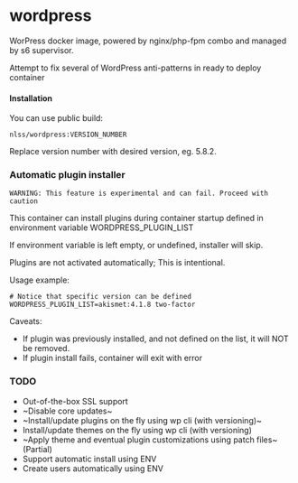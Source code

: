 # wordpress
WorPress docker image, powered by nginx/php-fpm combo and managed by s6 supervisor.

Attempt to fix several of WordPress anti-patterns in ready to deploy container

#### Installation

You can use public build:
```
nlss/wordpress:VERSION_NUMBER

```
Replace version number with desired version, eg. 5.8.2.

### Automatic plugin installer
```
WARNING: This feature is experimental and can fail. Proceed with caution
```

This container can install plugins during container startup defined in environment variable WORDPRESS_PLUGIN_LIST

If environment variable is left empty, or undefined, installer will skip.

Plugins are not activated automatically; This is intentional.  

Usage example:
```
# Notice that specific version can be defined
WORDPRESS_PLUGIN_LIST=akismet:4.1.8 two-factor
```
Caveats:
* If plugin was previously installed, and not defined on the list, it will NOT be removed.
* If plugin install fails, container will exit with error

### TODO
* Out-of-the-box SSL support
* ~Disable core updates~
* ~Install/update plugins on the fly using wp cli (with versioning)~
* Install/update themes on the fly using wp cli (with versioning)
* ~Apply theme and eventual plugin customizations using patch files~ (Partial)
* Support automatic install using ENV
* Create users automatically using ENV
